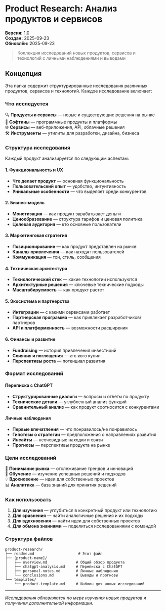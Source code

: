 # Product Research: Анализ продуктов и сервисов

**Версия:** 1.0  
**Создан:** 2025-09-23  
**Обновлён:** 2025-09-23  

> Коллекция исследований новых продуктов, сервисов и технологий с личными наблюдениями и выводами

## Концепция

Эта папка содержит структурированные исследования различных продуктов, сервисов и технологий. Каждое исследование включает:

### Что исследуется

🔍 **Продукты и сервисы** — новые и существующие решения на рынке  
📱 **Софтины** — программные продукты и платформы  
🌐 **Сервисы** — веб-приложения, API, облачные решения  
🛠️ **Инструменты** — утилиты для разработки, дизайна, бизнеса  

### Структура исследования

Каждый продукт анализируется по следующим аспектам:

#### 1. Функциональность и UX
- **Что делает продукт** — основная функциональность
- **Пользовательский опыт** — удобство, интуитивность
- **Уникальные особенности** — что выделяет среди конкурентов

#### 2. Бизнес-модель
- **Монетизация** — как продукт зарабатывает деньги
- **Ценообразование** — структура тарифов и ценовая политика
- **Целевая аудитория** — кто основные пользователи

#### 3. Маркетинговая стратегия
- **Позиционирование** — как продукт представлен на рынке
- **Каналы привлечения** — как находят пользователей
- **Коммуникация** — тон, стиль, сообщения

#### 4. Техническая архитектура
- **Технологический стек** — какие технологии используются
- **Архитектурные решения** — ключевые технические подходы
- **Масштабируемость** — как продукт растет

#### 5. Экосистема и партнерства
- **Интеграции** — с какими сервисами работает
- **Партнерская программа** — как привлекает разработчиков/партнеров
- **API и платформенность** — возможности расширения

#### 6. Финансы и развитие
- **Fundraising** — история привлечения инвестиций
- **Слияния и поглощения** — кто кого купил
- **Перспективы роста** — потенциал развития

### Формат исследований

#### Переписка с ChatGPT
- **Структурированные диалоги** — вопросы и ответы по продукту
- **Технические детали** — углубленный анализ функций
- **Сравнительный анализ** — как продукт соотносится с конкурентами

#### Личные наблюдения
- **Первые впечатления** — что понравилось/не понравилось
- **Гипотезы о стратегии** — предположения о направлениях развития
- **Инсайты** — неочевидные находки и связи
- **Прогнозы** — перспективы продукта на рынке

### Цели исследований

🎯 **Понимание рынка** — отслеживание трендов и инноваций  
🧠 **Обучение** — изучение успешных решений и подходов  
💡 **Вдохновение** — идеи для собственных проектов  
📊 **Аналитика** — база знаний для принятия решений  

### Как использовать

1. **Для изучения** — углубиться в конкретный продукт или технологию
2. **Для сравнения** — найти аналогичные решения и их подходы  
3. **Для вдохновения** — найти идеи для собственных проектов
4. **Для обмена знаниями** — поделиться исследованиями с командой

### Структура файлов

```
product-research/
├── readme.md                    # Этот файл
├── [product-name]/
│   ├── overview.md             # Общий обзор продукта
│   ├── chatgpt-analysis.md     # Переписка с ChatGPT
│   ├── personal-notes.md       # Личные наблюдения
│   └── conclusions.md          # Выводы и прогнозы
└── templates/
    └── product-template.md     # Шаблон для новых исследований
```

---

*Исследования обновляются по мере изучения новых продуктов и получения дополнительной информации.*
